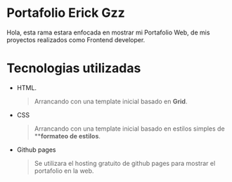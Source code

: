 # Portafolio Erick Gzz

Hola, esta rama estara enfocada en mostrar mi Portafolio Web, de mis proyectos realizados como Frontend developer.

# Tecnologias utilizadas

- HTML.
	> Arrancando con una template inicial basado en **Grid**.
- CSS
	> Arrancando con una template inicial basado en estilos simples de ****formateo de estilos**.
- Github pages
	> Se utilizara el hosting gratuito de github pages para mostrar el portafolio en la web.